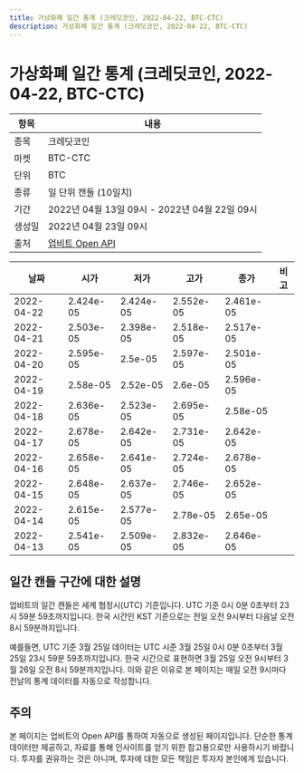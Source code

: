 ```yaml
---
title: 가상화폐 일간 통계 (크레딧코인, 2022-04-22, BTC-CTC)
description: 가상화폐 일간 통계 (크레딧코인, 2022-04-22, BTC-CTC)
---
```



가상화폐 일간 통계 (크레딧코인, 2022-04-22, BTC-CTC)
===

|항목|내용|
|--|--|
|종목|크레딧코인|
|마켓|BTC-CTC|
|단위|BTC|
|종류|일 단위 캔들 (10일치)|
|기간|2022년 04월 13일 09시 - 2022년 04월 22일 09시|
|생성일|2022년 04월 23일 09시|
|출처|[업비트 Open API](https://docs.upbit.com)|


|날짜|시가|저가|고가|종가|비고|
|--|--|--|--|--|--|
|2022-04-22|2.424e-05|2.424e-05|2.552e-05|2.461e-05|    |
|2022-04-21|2.503e-05|2.398e-05|2.518e-05|2.517e-05|    |
|2022-04-20|2.595e-05|2.5e-05|2.597e-05|2.501e-05|    |
|2022-04-19|2.58e-05|2.52e-05|2.6e-05|2.596e-05|    |
|2022-04-18|2.636e-05|2.523e-05|2.695e-05|2.58e-05|    |
|2022-04-17|2.678e-05|2.642e-05|2.731e-05|2.642e-05|    |
|2022-04-16|2.658e-05|2.641e-05|2.724e-05|2.678e-05|    |
|2022-04-15|2.648e-05|2.637e-05|2.746e-05|2.652e-05|    |
|2022-04-14|2.615e-05|2.577e-05|2.78e-05|2.65e-05|    |
|2022-04-13|2.541e-05|2.509e-05|2.832e-05|2.646e-05|    |


일간 캔들 구간에 대한 설명
---


업비트의 일간 캔들은 세계 협정시(UTC) 기준입니다. 
UTC 기준 0시 0분 0초부터 23시 59분 59초까지입니다. 
한국 시간인 KST 기준으로는 전일 오전 9시부터 다음날 오전 8시 59분까지입니다. 


예를들면, UTC 기준 3월 25일 데이터는 UTC 시준 3월 25일 0시 0분 0초부터 3월 25일 23시 59분 59초까지입니다. 
한국 시간으로 표현하면 3월 25일 오전 9시부터 3월 26일 오전 8시 59분까지입니다. 
이와 같은 이유로 본 페이지는 매일 오전 9시마다 전날의 통계 데이터를 자동으로 작성합니다. 


주의
---


본 페이지는 업비트의 Open API를 통하여 자동으로 생성된 페이지입니다. 
단순한 통계 데이터만 제공하고, 자료를 통해 인사이트를 얻기 위한 참고용으로만 사용하시기 바랍니다. 
투자를 권유하는 것은 아니며, 투자에 대한 모든 책임은 투자자 본인에게 있습니다. 
